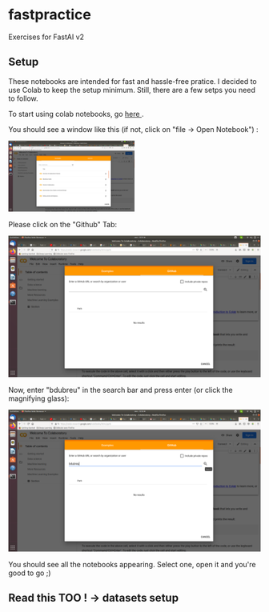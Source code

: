 # fastpractice
Exercises for FastAI v2


## Setup
These notebooks are intended for fast and hassle-free pratice. I decided to use Colab to keep the setup minimum. Still, there are a few setps you need to follow.

To start using colab notebooks, go <a href="https://colab.research.google.com/notebooks/"> here </a>.

You should see a window like this (if not, click on "file -> Open Notebook") :

<img src='colab_open.png' style='width: 50%' />

Please click on the "Github" Tab:

<img src='colab_github1.png' />

Now, enter "bdubreu" in the search bar and press enter (or click the magnifying glass):

<img src='colab_github2.png' />

You should see all the notebooks appearing. Select one, open it and you're good to go ;)


## Read this TOO ! -> datasets setup

